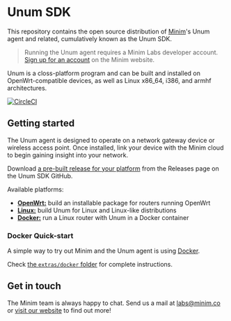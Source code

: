 # Unum SDK

This repository contains the open source distribution of
[Minim][1]'s Unum agent and related, cumulatively known as the Unum SDK.

> Running the Unum agent requires a Minim Labs developer account. 
> [Sign up for an account][3] on the Minim website.

Unum is a closs-platform program and can be built and installed on
OpenWrt-compatible devices, as well as Linux x86_64, i386, and armhf 
architectures.

[![CircleCI](https://circleci.com/gh/MinimSecure/unum-sdk/tree/master.svg?style=svg)][9]

## Getting started

The Unum agent is designed to operate on a network gateway device or wireless
access point. Once installed, link your device with the Minim cloud to begin
gaining insight into your network.

Download [a pre-built release for your platform][8] from the Releases page on
the Unum SDK GitHub.

Available platforms:

 - **[OpenWrt:][7]** build an installable package for routers running OpenWrt
 - **[Linux:][6]** build Unum for Linux and Linux-like distributions
 - **[Docker:][5]** run a Linux router with Unum in a Docker container


### Docker Quick-start

A simple way to try out Minim and the Unum agent is using [Docker][4].

Check [the `extras/docker` folder][5] for complete instructions.


## Get in touch

The Minim team is always happy to chat. Send us a mail at [labs@minim.co][2] or 
[visit our website][1] to find out more!

[1]: https://www.minim.co
[2]: mailto:labs@minim.co
[3]: https://my.minim.co/labs
[4]: https://www.docker.com
[5]: extras/docker/README-docker.md
[6]: README-linux_generic.md
[7]: https://github.com/MinimSecure/minim-openwrt-feed
[8]: https://github.com/MinimSecure/unum-sdk/releases
[9]: https://circleci.com/gh/MinimSecure/unum-sdk/tree/master

